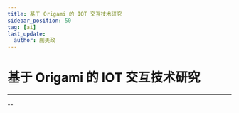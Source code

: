 ```yaml
---
title: 基于 Origami 的 IOT 交互技术研究
sidebar_position: 50
tag: [ai]
last_update:
  author: 蒯美政
---
```


# 基于 Origami 的 IOT 交互技术研究

---

--
